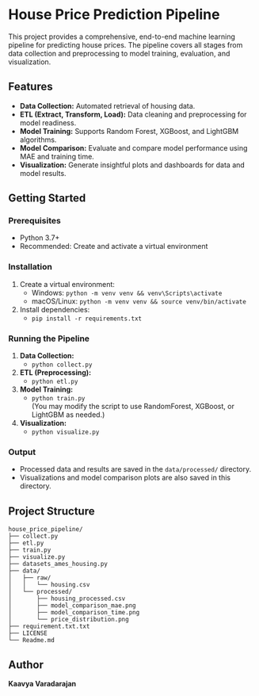 
# House Price Prediction Pipeline

This project provides a comprehensive, end-to-end machine learning pipeline for predicting house prices. The pipeline covers all stages from data collection and preprocessing to model training, evaluation, and visualization.

## Features
- **Data Collection:** Automated retrieval of housing data.
- **ETL (Extract, Transform, Load):** Data cleaning and preprocessing for model readiness.
- **Model Training:** Supports Random Forest, XGBoost, and LightGBM algorithms.
- **Model Comparison:** Evaluate and compare model performance using MAE and training time.
- **Visualization:** Generate insightful plots and dashboards for data and model results.

## Getting Started

### Prerequisites
- Python 3.7+
- Recommended: Create and activate a virtual environment

### Installation
1. Create a virtual environment:
   - Windows: `python -m venv venv && venv\Scripts\activate`
   - macOS/Linux: `python -m venv venv && source venv/bin/activate`
2. Install dependencies:
   - `pip install -r requirements.txt`

### Running the Pipeline
1. **Data Collection:**
   - `python collect.py`
2. **ETL (Preprocessing):**
   - `python etl.py`
3. **Model Training:**
   - `python train.py`  
     (You may modify the script to use RandomForest, XGBoost, or LightGBM as needed.)
4. **Visualization:**
   - `python visualize.py`

### Output
- Processed data and results are saved in the `data/processed/` directory.
- Visualizations and model comparison plots are also saved in this directory.

## Project Structure
```
house_price_pipeline/
├── collect.py
├── etl.py
├── train.py
├── visualize.py
├── datasets_ames_housing.py
├── data/
│   ├── raw/
│   │   └── housing.csv
│   └── processed/
│       ├── housing_processed.csv
│       ├── model_comparison_mae.png
│       ├── model_comparison_time.png
│       └── price_distribution.png
├── requirement.txt.txt
├── LICENSE
└── Readme.md
```

## Author
**Kaavya Varadarajan**
